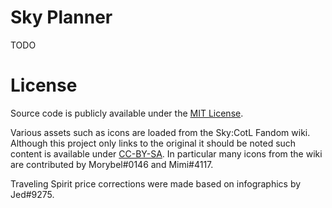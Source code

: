 # Sky Planner

TODO

# License

Source code is publicly available under the [MIT License](https://github.com/Silverfeelin/SkyGame-Planner/blob/master/LICENSE).

Various assets such as icons are loaded from the Sky:CotL Fandom wiki. Although this project only links to the original it should be noted such content is available under [CC-BY-SA](https://www.fandom.com/licensing). In particular many icons from the wiki are contributed by Morybel#0146 and Mimi#4117.

Traveling Spirit price corrections were made based on infographics by Jed#9275.
